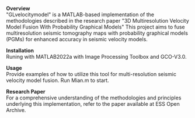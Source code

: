 **Overview**<br />
"GLvelocitymodel" is a MATLAB-based implementation of the methodologies described in the research paper "3D Multiresolution Velocity Model Fusion With Probability Graphical Models" This project aims to fuse multiresolution seismic tomography maps with probability graphical models (PGMs) for enhanced accuracy in seismic velocity models.

**Installation**<br />
Runing with MATLAB2022a with Image Processing Toolbox and GCO-V3.0.

**Usage**<br />
Provide examples of how to utilize this tool for multi-resolution seismic velocity model fusion. Run Mian.m to start.

**Research Paper**<br />
For a comprehensive understanding of the methodologies and principles underlying this implementation, refer to the paper available at ESS Open Archive.
